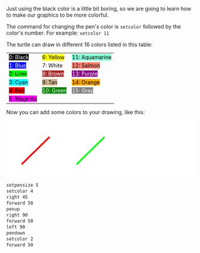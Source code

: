 Just using the black color is a little bit boring, so we are going to learn how to make our graphics to be more colorful.

The command for changing the pen's color is `setcolor` followed by the color's number. For example: `setcolor 11`

The turtle can draw in different 16 colors listed in this table:

|                                                                          |                                                                        |                                                                                 |
| ------------------------------------------------------------------------ | ---------------------------------------------------------------------- | ------------------------------------------------------------------------------- |
| <span style="background-color: black; color: white;">0: Black</span>     | <span style="background-color: yellow; color: black;">6: Yellow</span> | <span style="background-color: aquamarine; color: black;">11: Aquamarine</span> |
| <span style="background-color: blue; color: white;">1: Blue</span>       | <span style="background-color: white; color: black;">7: White</span>   | <span style="background-color: salmon; color: black;">12: Salmon</span>         |
| <span style="background-color: lime; color: black;">2: Lime</span>       | <span style="background-color: brown; color: white;">8: Brown</span>   | <span style="background-color: purple; color: white;">13: Purple</span>         |
| <span style="background-color: cyan; color: black;">3: Cyan</span>       | <span style="background-color: tan; color: black;">9: Tan</span>       | <span style="background-color: orange; color: black;">14: Orange</span>         |
| <span style="background-color: red; color: black;">4: Red</span>         | <span style="background-color: green; color: white;">10: Green</span>  | <span style="background-color: gray; color: white;">15: Gray</span>             |
| <span style="background-color: magenta; color: black;">5: Magenta</span> |                                                                        |                                                                                 |

Now you can add some colors to your drawing, like this:

![](./zig-zag-colors.svg)

<!--solution-->

```
setpensize 5
setcolor 4
right 45
forward 50
penup
right 90
forward 50
left 90
pendown
setcolor 2
forward 50
```
